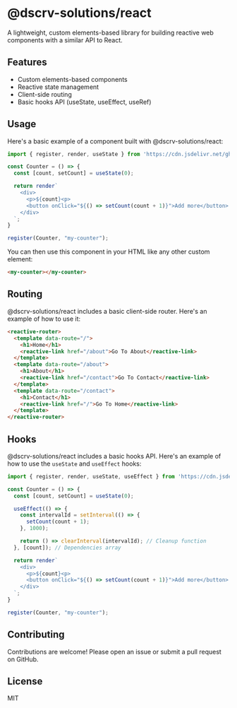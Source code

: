 # @dscrv-solutions/react

A lightweight, custom elements-based library for building reactive web components with a similar API to React.

## Features

- Custom elements-based components
- Reactive state management
- Client-side routing
- Basic hooks API (useState, useEffect, useRef)

## Usage

Here's a basic example of a component built with @dscrv-solutions/react:

```javascript
import { register, render, useState } from 'https://cdn.jsdelivr.net/gh/discovery-solutions/react@master/dist/index.es.js';

const Counter = () => {
  const [count, setCount] = useState(0);

  return render`
    <div>
      <p>${count}<p>
      <button onClick="${() => setCount(count + 1)}">Add more</button>
    </div>
  `;
}

register(Counter, "my-counter");
```

You can then use this component in your HTML like any other custom element:

```html
<my-counter></my-counter>
```

## Routing

@dscrv-solutions/react includes a basic client-side router. Here's an example of how to use it:

```html
<reactive-router>
  <template data-route="/">
    <h1>Home</h1>
    <reactive-link href="/about">Go To About</reactive-link>
  </template>
  <template data-route="/about">
    <h1>About</h1>
    <reactive-link href="/contact">Go To Contact</reactive-link>
  </template>
  <template data-route="/contact">
    <h1>Contact</h1>
    <reactive-link href="/">Go To Home</reactive-link>
  </template>
</reactive-router>
```

## Hooks

@dscrv-solutions/react includes a basic hooks API. Here's an example of how to use the `useState` and `useEffect` hooks:

```javascript
import { register, render, useState, useEffect } from 'https://cdn.jsdelivr.net/gh/discovery-solutions/react@master/dist/index.es.js';

const Counter = () => {
  const [count, setCount] = useState(0);

  useEffect(() => {
    const intervalId = setInterval(() => {
      setCount(count + 1);
    }, 1000);

    return () => clearInterval(intervalId); // Cleanup function
  }, [count]); // Dependencies array

  return render`
    <div>
      <p>${count}<p>
      <button onClick="${() => setCount(count + 1)}">Add more</button>
    </div>
  `;
}

register(Counter, "my-counter");
```

## Contributing

Contributions are welcome! Please open an issue or submit a pull request on GitHub.

## License

MIT